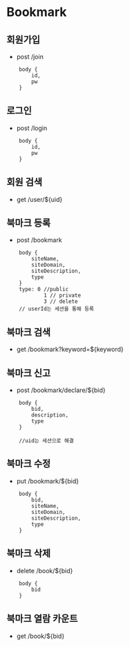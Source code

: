 # Bookmark

## 회원가입

- post /join

```
    body { 
        id,
        pw
    }
```
## 로그인

- post /login 

```
    body {
        id,
        pw
    }
```

## 회원 검색

- get /user/${uid}

## 북마크 등록

- post /bookmark

``` 
    body {
        siteName,
        siteDomain,
        siteDescription,
        type
    }
    type: 0 //public
            1 // private
            3 // delete
    // userId는 세션을 통해 등록
```

## 북마크 검색

- get /bookmark?keyword=${keyword}

## 북마크 신고

- post /bookmark/declare/${bid}

``` 
    body {
        bid,
        description,
        type
    }

    //uid는 세션으로 해결
```

## 북마크 수정
 
- put /bookmark/${bid}

```
    body {
        bid,
        siteName,
        siteDomain,
        siteDescription,
        type
    }
```

## 북마크 삭제

- delete /book/${bid}

```
    body { 
        bid
    }
```

## 북마크 열람 카운트

- get /book/${bid}
